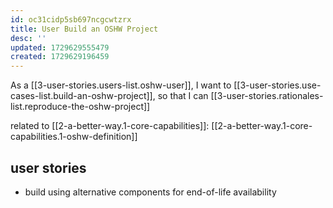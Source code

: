 ```yaml
---
id: oc31cidp5sb697ncgcwtzrx
title: User Build an OSHW Project
desc: ''
updated: 1729629555479
created: 1729629196459
---
```


As a [[3-user-stories.users-list.oshw-user]],
I want to [[3-user-stories.use-cases-list.build-an-oshw-project]],
so that I can [[3-user-stories.rationales-list.reproduce-the-oshw-project]]

related to [[2-a-better-way.1-core-capabilities]]: [[2-a-better-way.1-core-capabilities.1-oshw-definition]]

## user stories
- build using alternative components for end-of-life availability